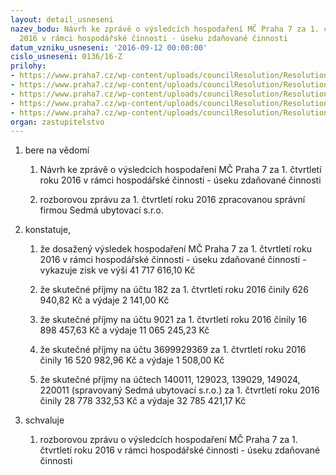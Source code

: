 ```yaml
---
layout: detail_usneseni
nazev_bodu: Návrh ke zprávě o výsledcích hospodaření MČ Praha 7 za 1. čtvrtletí roku
  2016 v rámci hospodářské činnosti - úseku zdaňované činnosti
datum_vzniku_usneseni: '2016-09-12 00:00:00'
cislo_usneseni: 0136/16-Z
prilohy:
- https://www.praha7.cz/wp-content/uploads/councilResolution/Resolutions/27471/export/DZ_VHC1k16~103781.docx
- https://www.praha7.cz/wp-content/uploads/councilResolution/Resolutions/27471/export/02_VHC1k16~103780.pdf
- https://www.praha7.cz/wp-content/uploads/councilResolution/Resolutions/27471/export/03_VHC1k16~103779.pdf
- https://www.praha7.cz/wp-content/uploads/councilResolution/Resolutions/27471/export/0812R~103778.pdf
- https://www.praha7.cz/wp-content/uploads/councilResolution/Resolutions/27471/export/export~301561.pdf
organ: zastupitelstvo
---
```

<ol id="urzList" class="urzList_view"><li id="" class="urzClass1"><span name="1">bere na vědomí</span><ol class="urzOlClass"><li style="text-align: left;" id="" class="urzClass2"><span><p>Návrh ke zprávě o výsledcích hospodaření MČ Praha 7 za 1. čtvrtletí roku 2016 v rámci hospodářské činnosti - úseku zdaňované činnosti</p></span></li><li style="text-align: left;" id="" class="urzClass2"><span><p>rozborovou zprávu&nbsp;za 1. čtvrtletí roku 2016 zpracovanou správní firmou Sedmá ubytovací s.r.o.</p></span></li></ol></li><li id="" class="urzClass1"><span name="50">konstatuje,</span><ol class="urzOlClass"><li style="text-align: left;" id="" class="urzClass2"><span><p>že dosažený výsledek hospodaření MČ Praha 7&nbsp;za 1. čtvrtletí roku 2016 v rámci hospodářské činnosti - úseku zdaňované činnosti - vykazuje zisk ve výši&nbsp;41 717 616,10 Kč</p></span></li><li style="text-align: left;" id="" class="urzClass2"><span><p>že skutečné příjmy na účtu 182&nbsp;za 1. čtvrtletí roku 2016 činily 626 940,82 Kč a výdaje 2 141,00 Kč</p></span></li><li style="text-align: left;" id="" class="urzClass2"><span><p>že skutečné příjmy na účtu 9021&nbsp;za 1. čtvrtletí roku 2016 činily 16 898 457,63 Kč a výdaje 11 065 245,23 Kč</p></span></li><li style="text-align: left;" id="" class="urzClass2"><span><p>že skutečné příjmy na účtu 3699929369&nbsp;za 1. čtvrtletí roku 2016 činily 16 520 982,96 Kč a výdaje 1 508,00 Kč</p></span></li><li style="text-align: left;" id="" class="urzClass2"><span><p>že skutečné příjmy na účtech 140011, 129023, 139029, 149024, 220011 (spravovaný Sedmá ubytovací s.r.o.)&nbsp;za 1. čtvrtletí roku 2016 činily&nbsp;28 778 332,53 Kč a výdaje&nbsp;32 785 421,17 Kč</p></span></li></ol></li><li id="" class="urzClass1"><span name="24">schvaluje</span><ol id="" class="urzOlClass"><li style="text-align: left;" id="" class="urzClass2"><span><p>rozborovou zprávu o výsledcích hospodaření MČ Praha 7&nbsp;za 1. čtvrtletí roku 2016 v rámci hospodářské činnosti - úseku zdaňované činnosti</p></span></li></ol></li></ol>